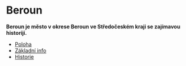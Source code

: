 # Beroun
**Beroun je město v okrese Beroun ve Středočeském kraji se zajímavou historijí.**

* [Poloha](/poloha.md) 
* [Základní info](/info.md)
* [Historie](/historie.md)
